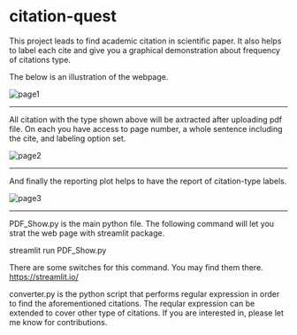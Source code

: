 # citation-quest
This project leads to find academic citation in scientific paper. It also helps to label each cite and give you a graphical demonstration about frequency of citations type.


The below is an illustration of the webpage.

![page1](https://user-images.githubusercontent.com/84702784/203112710-0d254e7f-df76-4e5d-8b91-580011c9fa3c.png)

----------------------------------------------------------------------------------------------------------------
All citation with the type shown above will be axtracted after uploading pdf file.
On each you have access to page number, a whole sentence including the cite, and labeling option set.

![page2](https://user-images.githubusercontent.com/84702784/203112747-2526b231-2c3f-40bb-9984-cef19e294dc4.png)

----------------------------------------------------------------------------------------------------------------
And finally the reporting plot helps to have the report of citation-type labels.

![page3](https://user-images.githubusercontent.com/84702784/203112777-8c1df0ae-9e75-4ac5-be2d-ef3a9feb3bb0.png)

----------------------------------------------------------------------------------------------------------------
PDF_Show.py is the main python file. The following command will let you strat the web page with streamlit package.

streamlit run PDF_Show.py

There are some switches for this command. You may find them there.
https://streamlit.io/

converter.py is the python script that performs regular expression in order to find the aforementioned citations. The reqular expression can be extended to cover other type of citations. If you are interested in, please let me know for contributions.
